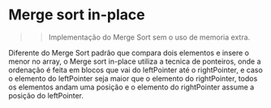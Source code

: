 # Merge sort in-place
>> Implementação do Merge Sort sem o uso de memoria extra.

Diferente do Merge Sort padrão que compara dois elementos e insere o menor no array, o Merge sort in-place utiliza a tecnica de ponteiros, onde a ordenação é feita em blocos que vai do leftPointer até o rightPointer, e caso o elemento do leftPointer seja maior que o elemento do rightPointer, todos os elementos andam uma posição e o elemento do rightPointer assume a posição do leftPointer. 
